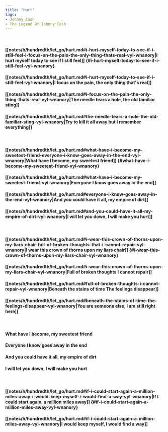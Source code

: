 ```yaml
---
title: "Hurt"
tags:
- Johnny Cash
- The Legend Of Johnny Cash
---
```

&nbsp;
#### [[notes/h/hundredth/let_go/hurt.md#i-hurt-myself-today-to-see-if-i-still-feel-i-focus-on-the-pain-the-only-thing-thats-real-vyl-wnanory|I hurt myself today to see if I still feel]] {#i-hurt-myself-today-to-see-if-i-still-feel-vyl-wnanory}
#### [[notes/h/hundredth/let_go/hurt.md#i-hurt-myself-today-to-see-if-i-still-feel-vyl-wnanory|I focus on the pain, the only thing that's real]]
#### [[notes/h/hundredth/let_go/hurt.md#i-focus-on-the-pain-the-only-thing-thats-real-vyl-wnanory|The needle tears a hole, the old familiar sting]]
#### [[notes/h/hundredth/let_go/hurt.md#the-needle-tears-a-hole-the-old-familiar-sting-vyl-wnanory|Try to kill it all away but I remember everything]]
&nbsp;
#### [[notes/h/hundredth/let_go/hurt.md#what-have-i-become-my-sweetest-friend-everyone-i-know-goes-away-in-the-end-vyl-wnanory|What have I become, my sweetest friend]] {#what-have-i-become-my-sweetest-friend-vyl-wnanory}
#### [[notes/h/hundredth/let_go/hurt.md#what-have-i-become-my-sweetest-friend-vyl-wnanory|Everyone I know goes away in the end]]
#### [[notes/h/hundredth/let_go/hurt.md#everyone-i-know-goes-away-in-the-end-vyl-wnanory|And you could have it all, my empire of dirt]]
#### [[notes/h/hundredth/let_go/hurt.md#and-you-could-have-it-all-my-empire-of-dirt-vyl-wnanory|I will let you down, I will make you hurt]]
&nbsp;
#### [[notes/h/hundredth/let_go/hurt.md#i-wear-this-crown-of-thorns-upon-my-liars-chair-full-of-broken-thoughts-that-i-cannot-repair-vyl-wnanory|I wear this crown of thorns upon my liars chair]] {#i-wear-this-crown-of-thorns-upon-my-liars-chair-vyl-wnanory}
#### [[notes/h/hundredth/let_go/hurt.md#i-wear-this-crown-of-thorns-upon-my-liars-chair-vyl-wnanory|Full of broken thoughts I cannot repair]]
#### [[notes/h/hundredth/let_go/hurt.md#full-of-broken-thoughts-i-cannot-repair-vyl-wnanory|Beneath the stains of time The feelings disappear]]
#### [[notes/h/hundredth/let_go/hurt.md#beneath-the-stains-of-time-the-feelings-disappear-vyl-wnanory|You are someone else, I am still right here]]
&nbsp;
#### What have I become, my sweetest friend
#### Everyone I know goes away in the end
#### And you could have it all, my empire of dirt
#### I will let you down, I will make you hurt
&nbsp;
#### [[notes/h/hundredth/let_go/hurt.md#if-i-could-start-again-a-million-miles-away-i-would-keep-myself-i-would-find-a-way-vyl-wnanory|If I could start again, a million miles away]] {#if-i-could-start-again-a-million-miles-away-vyl-wnanory}
#### [[notes/h/hundredth/let_go/hurt.md#if-i-could-start-again-a-million-miles-away-vyl-wnanory|I would keep myself, I would find a way]]
